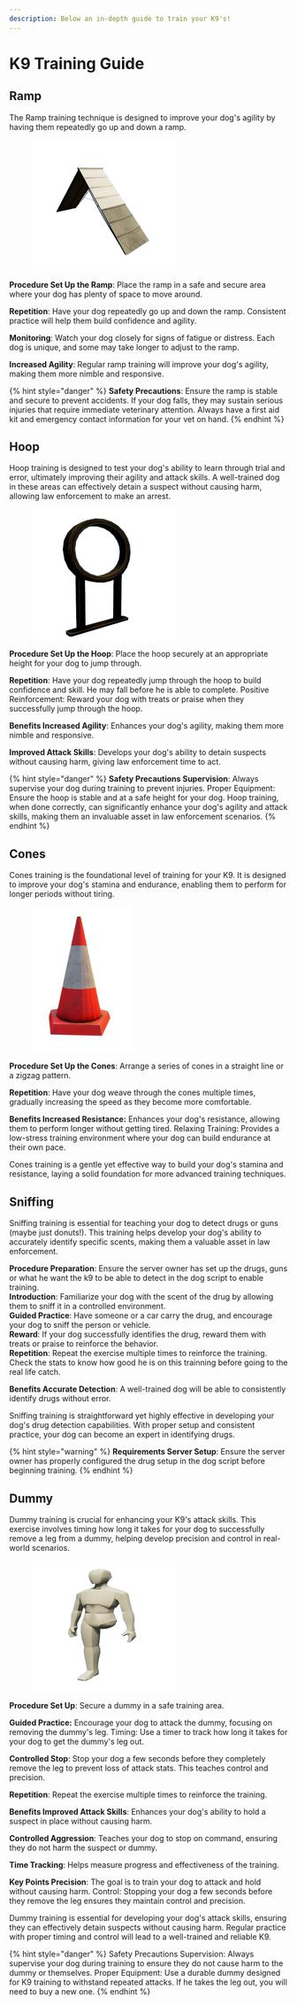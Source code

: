 ```yaml
---
description: Below an in-depth guide to train your K9's!
---
```


# K9 Training Guide

## Ramp

The Ramp training technique is designed to improve your dog's agility by having them repeatedly go up and down a ramp.

<div align="left">

<figure><img src="../../.gitbook/assets/ramp.png" alt="" width="264"><figcaption></figcaption></figure>

</div>

**Procedure Set Up the Ramp**: Place the ramp in a safe and secure area where your dog has plenty of space to move around.

**Repetition**: Have your dog repeatedly go up and down the ramp. Consistent practice will help them build confidence and agility.

**Monitoring**: Watch your dog closely for signs of fatigue or distress. Each dog is unique, and some may take longer to adjust to the ramp.

**Increased Agility**: Regular ramp training will improve your dog's agility, making them more nimble and responsive.

{% hint style="danger" %}
**Safety Precautions**: Ensure the ramp is stable and secure to prevent accidents. If your dog falls, they may sustain serious injuries that require immediate veterinary attention. Always have a first aid kit and emergency contact information for your vet on hand.
{% endhint %}



## Hoop

Hoop training is designed to test your dog's ability to learn through trial and error, ultimately improving their agility and attack skills. A well-trained dog in these areas can effectively detain a suspect without causing harm, allowing law enforcement to make an arrest.

<div align="left">

<figure><img src="../../.gitbook/assets/hoop.png" alt="" width="264"><figcaption></figcaption></figure>

</div>

**Procedure Set Up the Hoop**: Place the hoop securely at an appropriate height for your dog to jump through.

**Repetition**: Have your dog repeatedly jump through the hoop to build confidence and skill. He may fall before he is able to complete. Positive Reinforcement: Reward your dog with treats or praise when they successfully jump through the hoop.

**Benefits Increased Agility**: Enhances your dog's agility, making them more nimble and responsive.

**Improved Attack Skills**: Develops your dog's ability to detain suspects without causing harm, giving law enforcement time to act.

{% hint style="danger" %}
**Safety Precautions Supervision**: Always supervise your dog during training to prevent injuries. Proper Equipment: Ensure the hoop is stable and at a safe height for your dog. Hoop training, when done correctly, can significantly enhance your dog's agility and attack skills, making them an invaluable asset in law enforcement scenarios.
{% endhint %}



## Cones

Cones training is the foundational level of training for your K9. It is designed to improve your dog's stamina and endurance, enabling them to perform for longer periods without tiring.

<div align="left">

<figure><img src="../../.gitbook/assets/cone.png" alt="" width="183"><figcaption></figcaption></figure>

</div>

**Procedure Set Up the Cones**: Arrange a series of cones in a straight line or a zigzag pattern.

**Repetition**: Have your dog weave through the cones multiple times, gradually increasing the speed as they become more comfortable.

**Benefits Increased Resistance:** Enhances your dog's resistance, allowing them to perform longer without getting tired. Relaxing Training: Provides a low-stress training environment where your dog can build endurance at their own pace.

Cones training is a gentle yet effective way to build your dog's stamina and resistance, laying a solid foundation for more advanced training techniques.



## Sniffing

Sniffing training is essential for teaching your dog to detect drugs or guns (maybe just donuts!). This training helps develop your dog's ability to accurately identify specific scents, making them a valuable asset in law enforcement.

**Procedure Preparation**: Ensure the server owner has set up the drugs, guns or what he want the k9 to be able to detect in the dog script to enable training. \
**Introduction**: Familiarize your dog with the scent of the drug by allowing them to sniff it in a controlled environment. \
**Guided Practice**: Have someone or a car carry the drug, and encourage your dog to sniff the person or vehicle. \
**Reward**: If your dog successfully identifies the drug, reward them with treats or praise to reinforce the behavior. \
**Repetition**: Repeat the exercise multiple times to reinforce the training. Check the stats to know how good he is on this trainning before going to the real life catch.

**Benefits Accurate Detection**: A well-trained dog will be able to consistently identify drugs without error.

Sniffing training is straightforward yet highly effective in developing your dog's drug detection capabilities. With proper setup and consistent practice, your dog can become an expert in identifying drugs.

{% hint style="warning" %}
**Requirements Server Setup**: Ensure the server owner has properly configured the drug setup in the dog script before beginning training.
{% endhint %}

## Dummy

Dummy training is crucial for enhancing your K9's attack skills. This exercise involves timing how long it takes for your dog to successfully remove a leg from a dummy, helping develop precision and control in real-world scenarios.

<div align="left">

<figure><img src="../../.gitbook/assets/dummy.png" alt="" width="264"><figcaption></figcaption></figure>

</div>

**Procedure Set Up**: Secure a dummy in a safe training area.

**Guided Practice:** Encourage your dog to attack the dummy, focusing on removing the dummy's leg. Timing: Use a timer to track how long it takes for your dog to get the dummy's leg out.&#x20;

**Controlled Stop**: Stop your dog a few seconds before they completely remove the leg to prevent loss of attack stats. This teaches control and precision.&#x20;

**Repetition**: Repeat the exercise multiple times to reinforce the training.

**Benefits Improved Attack Skills**: Enhances your dog's ability to hold a suspect in place without causing harm.&#x20;

**Controlled Aggression**: Teaches your dog to stop on command, ensuring they do not harm the suspect or dummy.&#x20;

**Time Tracking**: Helps measure progress and effectiveness of the training.

**Key Points Precision**: The goal is to train your dog to attack and hold without causing harm. Control: Stopping your dog a few seconds before they remove the leg ensures they maintain control and precision.

Dummy training is essential for developing your dog's attack skills, ensuring they can effectively detain suspects without causing harm. Regular practice with proper timing and control will lead to a well-trained and reliable K9.

{% hint style="danger" %}
Safety Precautions Supervision: Always supervise your dog during training to ensure they do not cause harm to the dummy or themselves. Proper Equipment: Use a durable dummy designed for K9 training to withstand repeated attacks. If he takes the leg out, you will need to buy a new one.
{% endhint %}



